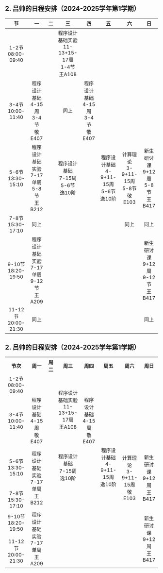 ## 2. 吕帅的日程安排（2024-2025学年第1学期）

节|一|二|三|四|五|六|日
:-:|:-:|:-:|:-:|:-:|:-:|:-:|:-:
1-2节<BR>08:00-09:40|||程序设计基础实验<BR>11-13+15-17周<BR>1-4节<BR>王A108||||
3-4节<BR>10:00-11:40|程序设计基础<BR>4-15周<BR>3-4节<BR>敬E407||同上|程序设计基础<BR>4-15周<BR>3-4节<BR>敬E407|||
5-6节<BR>13:30-15:10|程序设计基础实验<BR>7-17单周<BR>5-8节<BR>王B212||程序设计基础<BR>7-15周<BR>5-6节<BR>逸10阶||程序设计基础<BR>4-9+11-15周<BR>5-6节<BR>逸10阶|计算理论<BR>3-9+11-15周<BR>5-8节<BR>敬E103|新生研讨课<BR>9+12周<BR>5-8节<BR>王B417
7-8节<BR>15:30-17:10|同上|||||同上|同上
9-10节<BR>18:20-19:50|程序设计基础实验<BR>7-17单周<BR>9-12节<BR>王A209||||||新生研讨课<BR>9+12周<BR>9-12节<BR>王B417
11-12节<BR>20:00-21:30|同上||||||同上


## 2. 吕帅的日程安排（2024-2025学年第1学期）

<TABLE align="center" veralign="center">
  <TR align="center" veralign="center">
    <TH>节次</TH>
    <TH>周一</TH>
    <TH>周二</TH>
    <TH>周三</TH>
    <TH>周四</TH>
    <TH>周五</TH>
    <TH>周六</TH>
    <TH>周日</TH>
  </TR>
  <TR align="center" veralign="center">
    <TD>1-2节<BR>08:00-09:40</TD>
    <TD></TD>
    <TD rowspan="2"></TD>
    <TD rowspan="2">程序设计基础实验<BR>11-13+15-17周<BR>王A108</TD>
    <TD></TD>
    <TD rowspan="2"></TD>
    <TD rowspan="2"></TD>
    <TD rowspan="2"></TD>
  </TR>
  <TR align="center" veralign="center">
    <TD>3-4节<BR>10:00-11:40</TD>
    <TD>程序设计基础<BR>4-15周<BR>敬E407</TD>
    <TD>程序设计基础<BR>4-15周<BR>敬E407</TD>
  </TR>
  <TR align="center" veralign="center">
    <TD>5-6节<BR>13:30-15:10</TD>
    <TD rowspan="2">程序设计基础实验<BR>7-17单周<BR>王B212</TD>
    <TD rowspan="2"></TD>
    <TD>程序设计基础<BR>7-15周<BR>逸10阶</TD>
    <TD rowspan="2"></TD>
    <TD>程序设计基础<BR>4-9+11-15周<BR>逸10阶</TD>
    <TD rowspan="2">计算理论<BR>3-9+11-15周<BR>敬E103</TD>
    <TD rowspan="2">新生研讨课<BR>9+12周<BR>王B417</TD>
  </TR>
  <TR align="center" veralign="center">
    <TD>7-8节<BR>15:30-17:10</TD>
    <TD></TD>
    <TD></TD>
  </TR>
  <TR align="center" veralign="center">
    <TD>9-10节<BR>18:20-19:50</TD>
    <TD rowspan="2">程序设计基础实验<BR>7-17单周<BR>王A209</TD>
    <TD rowspan="2"></TD>
    <TD rowspan="2"></TD>
    <TD rowspan="2"></TD>
    <TD rowspan="2"></TD>
    <TD rowspan="2"></TD>
    <TD rowspan="2">新生研讨课<BR>9+12周<BR>王B417</TD>
  </TR>
  <TR align="center" veralign="center">
    <TD>11-12节<BR>20:00-21:30</TD>
  </TR>  
</TABLE>

